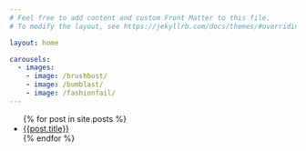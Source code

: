 ```yaml
---
# Feel free to add content and custom Front Matter to this file.
# To modify the layout, see https://jekyllrb.com/docs/themes/#overriding-theme-defaults

layout: home

carousels:
  - images: 
    - image: /brushbust/
    - image: /bumblast/
    - image: /fashionfail/
---
```


<ul>
{% for post in site.posts %}
    <li><a href="{{post.url}}">{{post.title}}</a></li>
{% endfor %}
</ul>